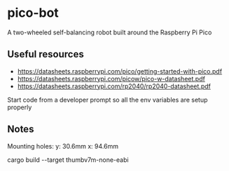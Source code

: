 # pico-bot
A two-wheeled self-balancing robot built around the Raspberry Pi Pico

## Useful resources
* https://datasheets.raspberrypi.com/pico/getting-started-with-pico.pdf
* https://datasheets.raspberrypi.com/picow/pico-w-datasheet.pdf
* https://datasheets.raspberrypi.com/rp2040/rp2040-datasheet.pdf 

Start code from a developer prompt so all the env variables are setup properly

## Notes
Mounting holes:
y: 30.6mm
x: 94.6mm 

cargo build --target thumbv7m-none-eabi